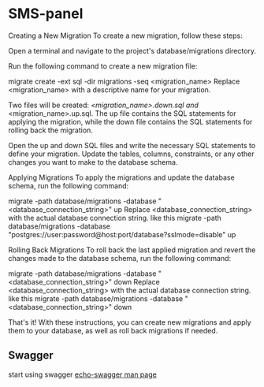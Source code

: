 # SMS-panel

Creating a New Migration
To create a new migration, follow these steps:

Open a terminal and navigate to the project's database/migrations directory.

Run the following command to create a new migration file:

migrate create -ext sql -dir migrations -seq <migration_name>
Replace <migration_name> with a descriptive name for your migration.

Two files will be created: <timestamp>_<migration_name>.down.sql and <timestamp>_<migration_name>.up.sql. The up file contains the SQL statements for applying the migration, while the down file contains the SQL statements for rolling back the migration.

Open the up and down SQL files and write the necessary SQL statements to define your migration. Update the tables, columns, constraints, or any other changes you want to make to the database schema.

Applying Migrations
To apply the migrations and update the database schema, run the following command:

migrate -path database/migrations -database "<database_connection_string>" up
Replace <database_connection_string> with the actual database connection string.
like this migrate -path database/migrations -database "postgres://user:password@host:port/database?sslmode=disable" up


Rolling Back Migrations
To roll back the last applied migration and revert the changes made to the database schema, run the following command:


migrate -path database/migrations -database "<database_connection_string>" down
Replace <database_connection_string> with the actual database connection string.
like this migrate -path database/migrations -database "<database_connection_string>" down

That's it! With these instructions, you can create new migrations and apply them to your database, as well as roll back migrations if needed.

## Swagger
start using swagger [echo-swagger man page](https://github.com/swaggo/echo-swagger)

